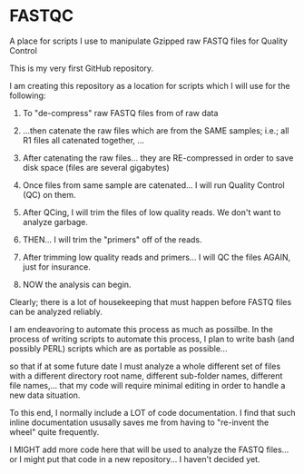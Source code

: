 FASTQC
======

A place for scripts I use to manipulate Gzipped raw FASTQ files for Quality Control

This is my very first GitHub repository.

I am creating this repository as a location for scripts which I will use for the following:

1. To "de-compress" raw FASTQ files from of raw data
 
2. ...then catenate the raw files which are from the SAME samples; i.e.; all R1 files all catenated together, ...

3. After catenating the raw files... they are RE-compressed in order to save disk space (files are several gigabytes)

4. Once files from same sample are catenated... I will run Quality Control (QC) on them.

5. After QCing, I will trim the files of low quality reads.  We don't want to analyze garbage.

6. THEN... I will trim the "primers" off of the reads.

7. After trimming low quality reads and primers... I will QC the files AGAIN, just for insurance.

8. NOW the analysis can begin.

Clearly; there is a lot of housekeeping that must happen before FASTQ files can be analyzed reliably.

I am endeavoring to automate this process as much as possilbe.
In the process of writing scripts to automate this process, I plan to write bash (and possibly PERL) scripts which are as portable as possible...

so that if at some future date I must analyze a whole different set of files with a different directory root name, different sub-folder names, different file names,... that my code will require minimal editing in order to handle a new data situation.

To this end, I normally include a LOT of code documentation.  I find that such inline documentation ususally saves me from having to "re-invent the wheel" quite frequently.

I MIGHT add more code here that will be used to analyze the FASTQ files... or I might put that code in a new repository... I haven't decided yet.
